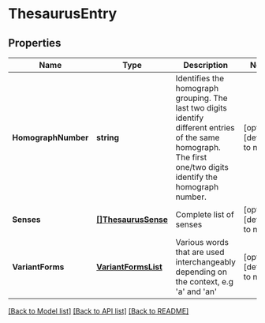 # ThesaurusEntry

## Properties
Name | Type | Description | Notes
------------ | ------------- | ------------- | -------------
**HomographNumber** | **string** | Identifies the homograph grouping. The last two digits identify different entries of the same homograph. The first one/two digits identify the homograph number. | [optional] [default to null]
**Senses** | [**[]ThesaurusSense**](ThesaurusSense.md) | Complete list of senses | [optional] [default to null]
**VariantForms** | [**VariantFormsList**](VariantFormsList.md) | Various words that are used interchangeably depending on the context, e.g &#39;a&#39; and &#39;an&#39; | [optional] [default to null]

[[Back to Model list]](../README.md#documentation-for-models) [[Back to API list]](../README.md#documentation-for-api-endpoints) [[Back to README]](../README.md)


